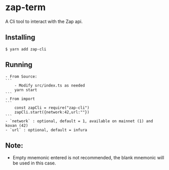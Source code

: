 # zap-term

A Cli tool to interact with the Zap api.

## Installing

	$ yarn add zap-cli

## Running
	- From Source:
	```
		- Modify src/index.ts as needed
		yarn start
	```
	- From import
	```
		const zapCli = require("zap-cli")
		zapCli.start({network:42,url:""})
	```
	- `network` : optional, default = 1, available on mainnet (1) and kovan (42)
	- `url` : optional, default = infura

## Note:
- Empty mnemonic entered is not recommended, the blank mnemonic will be used in this case.
